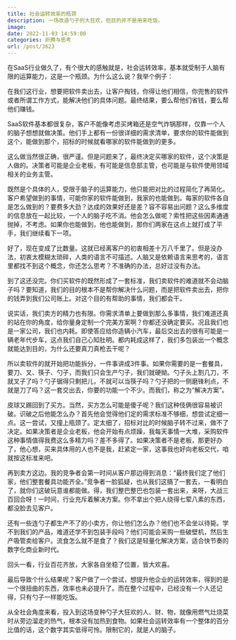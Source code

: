 ```yaml
---
title: 社会运转效率的瓶颈
description: 一场改造勺子的大狂欢，但目的并不是用来吃饭。
image: 
date: 2022-11-03 14:59:00
categories: 折腾与思考
url: /post/3623
---
```


在SaaS行业做久了，有个很大的感触就是，社会运转效率，基本就受制于人脑有限的运算能力，这是一个瓶颈。为什么这么说？我举个例子：

在我们这行业，想要把软件卖出去，让客户掏钱，你得让他们相信，你兜售的软件或者所谓工作方式，能解决他们的具体问题。最终结果，要么帮他们省钱，要么帮他们赚钱。

SaaS软件基本都很复杂，客户不能像考虑买烤箱还是空气炸锅那样，仅靠一个人的脑子想想就做决策。他们手上都有一份很详细的需求清单，要求你的软件能做到这个，能做到那个，招标的时候就看哪家的软件能做到的更多。

这么做当然很正确，很严谨。但是问题来了，最终决定买哪家的软件，这个决策是人做的。决策者可能是企业老板，有可能是信息部主管，也可能是与软件使用领域相关的业务主管。

既然是个具体的人，受限于脑子的运算能力，他只能把对比的过程简化了再简化。客户希望做到的事情，可能你家的软件能做到，我家的也能做到。每家的软件各自是怎么做到的？要费多大劲？达成的效果好还是差？容不容易出问题？这么多维度的信息放在一起比较，一个人的脑子吃不消。他会怎么做呢？索性把这些因素通通抛掉，不考虑。如果你也能做到，他也能做到，那你们两家在这点上就打成了平手，我们继续看下一项。

好了，现在变成了比数量。这就已经离客户的初衷相差十万八千里了。但是没办法，初衷太模糊太琐碎，人类的语言不可描述。人脑又是依赖语言来思考的，语言里都找不到这个概念，你还怎么思考？不准确的办法，总好过没有办法。

到了这还没完。你们买软件的既然形成了一套标准，我们卖软件的难道就不会动脑子吗？要知道，我们的目的根本不是帮你解决什么问题，而是把软件卖出去，把你的钱弄到我们公司账上。对这个目的有帮助的事情，我们都会干。

说实话，我们卖方的精力也有限。你需求清单上要做到那么多事情，我们难道还真的站在你的角度，给你量身定制一个完美方案啊？你都还没确定要买。况且我们也是一家公司，我们也内耗。即使答应给你造辆小汽车，最后交出去的很有可能是一辆老年代步车，这点我们自己心知肚明。都内耗成这样了，我们多包装出一个概念就能达到目的，为什么还要真刀真枪去干呢？

所以卖软件的就开始把功能拆分，一件事讲成3件事。如果你需要的是一套餐具，要刀、叉、筷子、勺子，而我们只会生产勺子，我们就硬拗。勺子头上割几刀，不就叉子了吗？勺子锯得只剩把儿，不就可以当筷子吗？勺子把的一侧磨锋利点，不就是刀了吗？这一套交出去，你要的功能一个不少。而我们，称之为“解决方案”。

皮球又踢回到了买方。当然，买方怎么可能是傻子呢？我们这种伎俩很容易被识破。识破之后他能怎么办？首先他会觉得他们定的需求标准不够细，想尝试定细一点。这一尝试，又撞上瓶颈了。定太细了，招标对比的时候脑子转不过来，做不了决定。如果决策者是企业老板，他会开始有点烦躁，我每天事情一大堆，采购软件这种事情值得我费这么多精力吗？差不多得了。如果决策者不是老板，那更好办了，他心想，买来具体用的人也不是我，赶紧定一家，这事我也好向老板交代，咱就按这标准来吧。

再到卖方这边。我的竞争者会第一时间从客户那边得到消息：“最终我们定了他们家，他们整套餐具功能齐全。”竞争者一脸狐疑，也从我们这搞了一套去，一看明白了，就你们这破玩意谁都能做。得，我们整巴整巴也包装一套出来，来呀，大战三百回合呀！一时间，行业充斥着解决方案。你不拿出个把人绕得七荤八素的东西，都没脸去见客户。

还有一些连勺子都生产不了的小卖方，你让他们怎么办？他们也不会坐以待毙。学不到我们的产品，难道还学不到包装手段吗？他们可能会采购一些破壁机，然后生产吸管卖给客户。流食怎么就不是食了？我们这是轻量化解决方案，适合快节奏的数字化商业新时代。

回头一看，行业百花齐放，大家各自坐稳了位置，皆大欢喜。

最后导致个什么结果呢？客户做了一个尝试，想提升他企业的运转效率，得到的是一个很扭曲的东西，效率也未必提升了。而在整个过程中，已经没有一个人还记得，只有勺子一样能吃饭。

从全社会角度来看，投入到这场变种勺子大狂欢的人、财、物，就像用燃气灶烧菜时从旁边溜走的热气，根本没有加热到食物。如果社会运转效率有一个整体的百分比值的话，这个数字其实低得可怜。限制它的，就是人的脑子。
